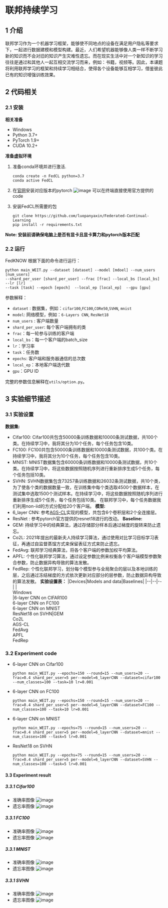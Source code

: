 # 联邦持续学习
## 1 介绍
联邦学习作为一个机器学习框架，能够使不同地点的设备在满足用户隐私等要求下，一起进行数据建模和模型构建。最近，人们希望机器能够像人类一样不断学习新的知识而不会对旧的知识产生灾难性遗忘。而在现实生活中对一个新知识的学习往往是通过和其他人一起互相交流学习而来，例如：书籍，视频等。因此，本课题将利用联邦学习的框架和持续学习相结合，使得各个设备能够互相学习，借鉴彼此已有的知识增强训练效果。
## 2 代码相关
### 2.1 安装
**相关准备**
- Windows 
- Python 3.7+
- PyTorch 1.9+
- CUDA 10.2+ 

**准备虚拟环境**
1. 准备conda环境并进行激活.
	```shell
	conda create -n FedCL python=3.7
	conda active FedCL
	```
2. 在[官网](https://pytorch.org/)安装对应版本的pytorch
![image](https://p3-juejin.byteimg.com/tos-cn-i-k3u1fbpfcp/0452f4e390ca4e7b9e9dce60f9a40c58~tplv-k3u1fbpfcp-zoom-1.image)
可以在终端直接使用官方提供的code
   
3.  安装FedCL所需要的包
	```shell
	git clone https://github.com/luopanyaxin/Federated-Continual-Learning
	pip install -r requirements.txt
	```
 **Note:  安装前请确保电脑上是否有显卡且显卡算力和pytorch版本匹配**
### 2.2 运行
FedKNOW 根据下面的命令进行运行：
```shell
python main_WEIT.py --dataset [dataset] --model [mdoel] --num_users [num_users]  
--shard_per_user [shard_per_user] --frac [frac] --local_bs [local_bs] --lr [lr] 
--task [task] --epoch [epoch]  --local_ep [local_ep]  --gpu [gpu]
```
参数解释：
- `dataset` : 数据集，例如：`cifar100`,`FC100`,`CORe50`,`SVHN`, `mnist`
- `model`: 网络模型，例如：`6-Layers CNN`, `ResNet18`
- `num_users` : 客户端数量
- `shard_per_user`: 每个客户端拥有的类
- `frac`：每一轮参与训练的客户端
- `local_bs`：每一个客户端的batch_size
- `lr`：学习率
- `task`：任务数
- `epochs`: 客户端和服务器通信的总次数
- `local_ep`：本地客户端迭代数
- `gpu`：GPU ID

完整的参数信息解释在`utils/option.py`。
## 3 实验细节描述
### 3.1 实验设置
**数据集:**
- Cifar100: Cifar100共包含50000条训练数据和10000条测试数据，共100个类。在持续学习中，我将其分为10个任务，每个任务包含10类。
- FC100: FC100共包含50000条训练数据和10000条测试数据，共100个类。在持续学习中，我将其分为10个任务，每个任务包含10类。
- MNIST: MNIST数据集包含60000条训练数据和10000条测试数据，共10个类。在持续学习中，将这些数据按照随机序列进行重新排序生成5个任务，每个任务包括10类。
- SVHN: SVHN数据集包含73257条训练数据和26032条测试数据，共10个类，为了使各个类的数据数量一致，在训练集中每个类选取4500个数据样本，在测试集中选取1500个测试样本。在持续学习中，将这些数据按照随机序列进行重新排序生成5个任务，每个任务包括10类。
在联邦学习中，每个任务数据我们利用non-iid的方式分配给20个客户端。
**模型:**
- 6_layer CNN: 参考[AGS-CL](https://arxiv.org/abs/2003.13726)实现的模型，共包含6个卷积层和2个全连接层。
- ResNet : 参考pytorch官方提供的resnet18进行的改动。
**Baseline:**
- GEM: 持续学习中的经典算法，通过存储部分样本后通过梯度的旋转来防止遗忘。
- Co2L: 2021年提出的最新夫人持续学习算法，通过使用对比学习目标学习表征，再通过自监督蒸馏方式来保留表征方式来防止遗忘。
- FedAvg: 联邦学习经典算法，将各个客户端的参数加权平均算法。
- APFL: 个性化联邦学习算法，通过设定参数比例来权衡各个客户端模型参数聚合参数，防止数据异构导致的算法发散。
- FedRep: 个性化联邦学习，划分每个模型参与全局聚合的层以及本地训练的层，之后通过冻结梯度的方式依次更新对应部分的层参数，防止数据异构导致的算法发散。
**实验设置表：**
    |Devices|Models and data|Baselines|
    |--|--|--|
    |<br>Windows <br>|6-layer CNN on CIFAR100<br>6-layer CNN on FC100<br>6-layer CNN on MNIST<br>ResNet18 on SVHN|GEM<br>Co2L<br>AGS-CL<br>FedAvg<br>APFL<br>FedRep

### 3.2 Experiment code
- 6-layer CNN on Cifar100
	```shell
	python main_WEIT.py --epochs=150 --round=15 --num_users=20 --frac=0.4 shard_per_user=5 per--model=6_layerCNN --dataset=cifar100 --num_classes=100 --task=10 lr=0.001
	```
- 6-layer CNN on FC100
	```shell
	python main_WEIT.py --epochs=150 --round=15 --num_users=20 --frac=0.4 shard_per_user=5 per--model=6_layerCNN --dataset=FC100 --num_classes=100 --task=10 lr=0.001
	```
- 6-layer CNN on MNIST
	```shell
	python main_WEIT.py --epochs=75 --round=15 --num_users=20 --frac=0.4 shard_per_user=5 per--model=6_layerCNN --dataset=mnist --num_classes=100 --task=5 lr=0.001
	```
- ResNet18 on SVHN
	```shell
	python main_WEIT.py --epochs=75 --round=15 --num_users=20 --frac=0.4 shard_per_user=5 per--model=6_layerCNN --dataset=SVHN --num_classes=100 --task=5 lr=0.001
	```

#### 3.3 Experiment result 
##### 3.3.1 Cifar100
- 准确率图像
    ![image](https://github.com/luopanyaxin/Federated-Continual-Learning/blob/main/Experiment/cifar100.png)
- 遗忘率图像
    ![image](https://github.com/luopanyaxin/Federated-Continual-Learning/blob/main/Experiment/cifar100_fr.png)
##### 3.3.1 FC100
- 准确率图像
    ![image](https://github.com/luopanyaxin/Federated-Continual-Learning/blob/main/Experiment/FC100.png)
- 遗忘率图像
    ![image](https://github.com/luopanyaxin/Federated-Continual-Learning/blob/main/Experiment/FC100_fr.png)
##### 3.3.1 MNIST
- 准确率图像
    ![image](https://github.com/luopanyaxin/Federated-Continual-Learning/blob/main/Experiment/MNIST.png)
- 遗忘率图像
    ![image](https://github.com/luopanyaxin/Federated-Continual-Learning/blob/main/Experiment/MNIST_fr.png)
##### 3.3.1 SVHN
- 准确率图像
     ![image](https://github.com/luopanyaxin/Federated-Continual-Learning/blob/main/Experiment/SVHN.png)
- 遗忘率图像
     ![image](https://github.com/luopanyaxin/Federated-Continual-Learning/blob/main/Experiment/SVHN_fr.png)




